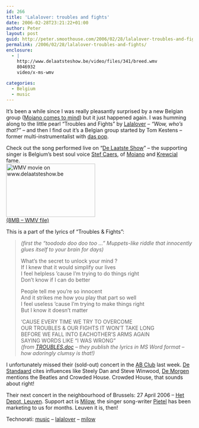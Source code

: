 ```yaml
---
id: 266
title: 'Lalalover: troubles and fights'
date: 2006-02-28T23:21:22+01:00
author: Peter
layout: post
guid: http://peter.smoothouse.com/2006/02/28/lalalover-troubles-and-fights/
permalink: /2006/02/28/lalalover-troubles-and-fights/
enclosure:
  - |
    http://www.delaatsteshow.be/video/files/341/breed.wmv
    8046932
    video/x-ms-wmv
    
categories:
  - Belgium
  - music
---
```

It&#8217;s been a while since I was really pleasantly surprised by a new Belgian group ([Moiano comes to mind](http://blog.forret.com/blog/2004/08/moiano-teaches-soulschool.html)) but it just happened again. I was humming along to the little pearl &#8220;Troubles and Fights&#8221; by [Lalalover](http://www.lalalover.com) &#8211; _&#8220;Wow, who&#8217;s that?&#8221;_ &#8211; and then I find out it&#8217;s a Belgian group started by Tom Kestens &#8211; former multi-instrumentalist with [das pop](http://www.daspop.be/).

Check out the song performed live on &#8220;[De Laatste Show](http://www.delaatsteshow.be)&#8221; &#8211; the supporting singer is Belgium&#8217;s best soul voice [Stef Caers](http://www.guido.be/desktopmodules/articledetail.aspx?mid=414&itemid=1507&tabid=68&pageid=0), of [Moiano](http://www.moiano.com/) and [Krewcial](http://www.krewcial.com/) fame.  
[<img  height="144" alt="WMV movie on www.delaatsteshow.be" src="http://static.flickr.com/48/105982379_64c86b9e12_m.jpg" width="240" />  
(8MB &#8211; WMV file)](http://www.delaatsteshow.be/video/files/341/breed.wmv "WMV movie on www.delaatsteshow.be")  
<!--more-->

  
This is a part of the lyrics of &#8220;Troubles & Fights&#8221;:

> _(first the &#8220;toododo doo doo too &#8230;&#8221; Muppets-like riddle that innocently glues itself to your brain for days)_
> 
> What&#8217;s the secret to unlock your mind ?  
> If I knew that it would simplify our lives  
> I feel helpless &#8217;cause I&#8217;m trying to do things right  
> Don&#8217;t know if I can do better
> 
> People tell me you&#8217;re so innocent  
> And it strikes me how you play that part so well  
> I feel useless &#8217;cause I&#8217;m trying to make things right  
> But I know it doesn&#8217;t matter
> 
> &#8216;CAUSE EVERY TIME WE TRY TO OVERCOME  
> OUR TROUBLES & OUR FIGHTS IT WON&#8217;T TAKE LONG  
> BEFORE WE FALL INTO EACHOTHER&#8217;S ARMS AGAIN  
> SAYING WORDS LIKE &#8220;I WAS WRONG&#8221;  
> _(from [TROUBLES.doc](http://www.lalalover.com/lyrics/TROUBLES.doc) &#8211; they publish the lyrics in MS Word format &#8211; how adoringly clumsy is that!)_

I unfortunately missed their (sold-out) concert in the [AB Club](http://www.abconcerts.be) last week. [De Standaard](http://www.standaard.be/Artikel/Detail.aspx?artikelid=GUKONO6M) cites influences like Steely Dan and Steve Winwood, [De Morgen](http://www.lalalover.com/presspdf/deMorgenrecensie.pdf) mentions the Beatles and Crowded House. Crowded House, that sounds about right!

Their next concert in the neighbourhood of Brussels: 27 April 2006 &#8211; [Het Depot, Leuven](http://www.hetdepot.be/concerten/index.html). Support act is [Milow](http://www.milow.be/), the singer song-writer [Pietel](http://www.pietel.be/archives/1025) has been marketing to us for months. Leuven it is, then!

Technorati: <a href="http://technorati.com/tag/music" rel="tag">music</a> &#8211; <a href="http://technorati.com/tag/lalalover" rel="tag">lalalover</a> &#8211; <a href="http://technorati.com/tag/milow" rel="tag">milow</a>